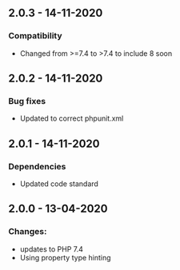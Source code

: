 ## 2.0.3 - 14-11-2020

### Compatibility
 - Changed from >=7.4 to >7.4 to include 8 soon 
 
## 2.0.2 - 14-11-2020

### Bug fixes
 - Updated to correct phpunit.xml

## 2.0.1 - 14-11-2020

### Dependencies
 - Updated code standard

## 2.0.0 - 13-04-2020

### Changes:
 - updates to PHP 7.4
 - Using property type hinting
 
